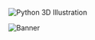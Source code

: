 ![Python 3D Illustration](https://i.postimg.cc/18BHBX3F/python-3d.png)

 
 ![Banner](https://capsule-render.vercel.app/api?type=venom&height=200&color=0:43cea2,100:185a9d&text=Hello,%20I'm%20Sachin&textBg=false&desc=(he/him)&descAlign=79&fontAlign=50&descAlignY=70&fontColor=f7f5f5)
